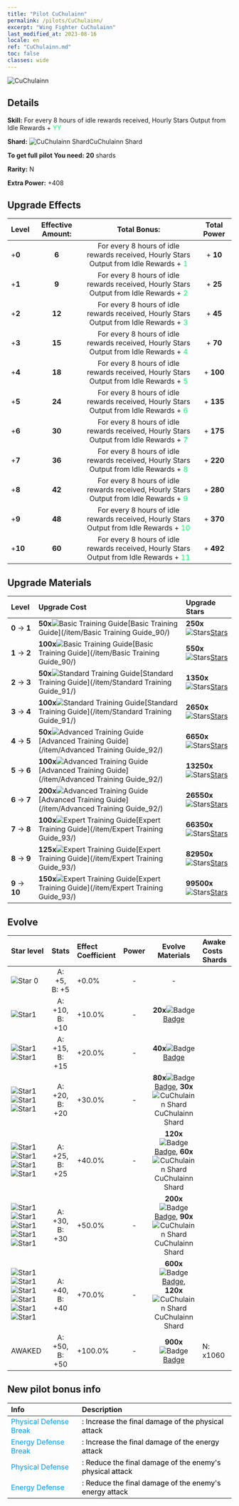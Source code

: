 ```yaml
---
title: "Pilot CuChulainn"
permalink: /pilots/CuChulainn/
excerpt: "Wing Fighter CuChulainn"
last_modified_at: 2023-08-16
locale: en
ref: "CuChulainn.md"
toc: false
classes: wide
---
```



 ![CuChulainn](/images/pilots/aviator_piece_3001.png)

## Details

 **Skill:** For every 8 hours of idle rewards received, Hourly Stars Output from Idle Rewards + <span style="color: #03ff6b">YY</span><br/><span style="color: #000000;"></span> 

 **Shard:** ![CuChulainn Shard](/images/pilots/CuChulainn_Shard_p.png)CuChulainn Shard 

 **To get full pilot You need:** **20** shards 

 **Rarity:** N 

 **Extra Power:** +408 



## Upgrade Effects

  |  Level | Effective Amount: |     Total Bonus:    | Total Power |
  |:----|:-----:|:-------------------:|:-------:|
  | +**0**  | **6**  | For every 8 hours of idle rewards received, Hourly Stars Output from Idle Rewards + <span style="color: #03ff6b">1</span><br/><span style="color: #000000;"></span>  | + **10** |
  | +**1**  | **9**  | For every 8 hours of idle rewards received, Hourly Stars Output from Idle Rewards + <span style="color: #03ff6b">2</span><br/><span style="color: #000000;"></span>  | + **25** |
  | +**2**  | **12**  | For every 8 hours of idle rewards received, Hourly Stars Output from Idle Rewards + <span style="color: #03ff6b">3</span><br/><span style="color: #000000;"></span>  | + **45** |
  | +**3**  | **15**  | For every 8 hours of idle rewards received, Hourly Stars Output from Idle Rewards + <span style="color: #03ff6b">4</span><br/><span style="color: #000000;"></span>  | + **70** |
  | +**4**  | **18**  | For every 8 hours of idle rewards received, Hourly Stars Output from Idle Rewards + <span style="color: #03ff6b">5</span><br/><span style="color: #000000;"></span>  | + **100** |
  | +**5**  | **24**  | For every 8 hours of idle rewards received, Hourly Stars Output from Idle Rewards + <span style="color: #03ff6b">6</span><br/><span style="color: #000000;"></span>  | + **135** |
  | +**6**  | **30**  | For every 8 hours of idle rewards received, Hourly Stars Output from Idle Rewards + <span style="color: #03ff6b">7</span><br/><span style="color: #000000;"></span>  | + **175** |
  | +**7**  | **36**  | For every 8 hours of idle rewards received, Hourly Stars Output from Idle Rewards + <span style="color: #03ff6b">8</span><br/><span style="color: #000000;"></span>  | + **220** |
  | +**8**  | **42**  | For every 8 hours of idle rewards received, Hourly Stars Output from Idle Rewards + <span style="color: #03ff6b">9</span><br/><span style="color: #000000;"></span>  | + **280** |
  | +**9**  | **48**  | For every 8 hours of idle rewards received, Hourly Stars Output from Idle Rewards + <span style="color: #03ff6b">10</span><br/><span style="color: #000000;"></span>  | + **370** |
  | +**10**  | **60**  | For every 8 hours of idle rewards received, Hourly Stars Output from Idle Rewards + <span style="color: #03ff6b">11</span><br/><span style="color: #000000;"></span>  | + **492** |




## Upgrade Materials

  |  Level |      Upgrade Cost   |  Upgrade Stars  |
  |:-------|:--------------------|:----------------|
  | **0** -> **1**  | **50x**![Basic Training Guide](/images/item/Basic_Training_Guide_p.png)[Basic Training Guide](/item/Basic Training Guide_90/) | **250x**![Stars](/images/item/Stars_p.png)[Stars](/item/Stars_2/) |
  | **1** -> **2**  | **100x**![Basic Training Guide](/images/item/Basic_Training_Guide_p.png)[Basic Training Guide](/item/Basic Training Guide_90/) | **550x**![Stars](/images/item/Stars_p.png)[Stars](/item/Stars_2/) |
  | **2** -> **3**  | **50x**![Standard Training Guide](/images/item/Standard_Training_Guide_p.png)[Standard Training Guide](/item/Standard Training Guide_91/) | **1350x**![Stars](/images/item/Stars_p.png)[Stars](/item/Stars_2/) |
  | **3** -> **4**  | **100x**![Standard Training Guide](/images/item/Standard_Training_Guide_p.png)[Standard Training Guide](/item/Standard Training Guide_91/) | **2650x**![Stars](/images/item/Stars_p.png)[Stars](/item/Stars_2/) |
  | **4** -> **5**  | **50x**![Advanced Training Guide](/images/item/Advanced_Training_Guide_p.png)[Advanced Training Guide](/item/Advanced Training Guide_92/) | **6650x**![Stars](/images/item/Stars_p.png)[Stars](/item/Stars_2/) |
  | **5** -> **6**  | **100x**![Advanced Training Guide](/images/item/Advanced_Training_Guide_p.png)[Advanced Training Guide](/item/Advanced Training Guide_92/) | **13250x**![Stars](/images/item/Stars_p.png)[Stars](/item/Stars_2/) |
  | **6** -> **7**  | **200x**![Advanced Training Guide](/images/item/Advanced_Training_Guide_p.png)[Advanced Training Guide](/item/Advanced Training Guide_92/) | **26550x**![Stars](/images/item/Stars_p.png)[Stars](/item/Stars_2/) |
  | **7** -> **8**  | **100x**![Expert Training Guide](/images/item/Expert_Training_Guide_p.png)[Expert Training Guide](/item/Expert Training Guide_93/) | **66350x**![Stars](/images/item/Stars_p.png)[Stars](/item/Stars_2/) |
  | **8** -> **9**  | **125x**![Expert Training Guide](/images/item/Expert_Training_Guide_p.png)[Expert Training Guide](/item/Expert Training Guide_93/) | **82950x**![Stars](/images/item/Stars_p.png)[Stars](/item/Stars_2/) |
  | **9** -> **10**  | **150x**![Expert Training Guide](/images/item/Expert_Training_Guide_p.png)[Expert Training Guide](/item/Expert Training Guide_93/) | **99500x**![Stars](/images/item/Stars_p.png)[Stars](/item/Stars_2/) |




## Evolve

  |  Star level | Stats | Effect Coefficient | Power | Evolve Materials | Awake Costs Shards |
  |:------------|:-----:|:-------------------|:----------------:|:--------------------:|:-------------|
  | ![Star 0](/images/s0.png)  | A: +5, B: +5  | +0.0%  | -  | -  |  |
  | ![Star1](/images/s1.png)  | A: +10, B: +10  | +10.0%  | -  | **20x**![Badge](/images/item/Badge_p.png)[Badge](/item/Badge_94/)  |  |
  | ![Star1](/images/s1.png)![Star1](/images/s1.png)  | A: +15, B: +15  | +20.0%  | -  | **40x**![Badge](/images/item/Badge_p.png)[Badge](/item/Badge_94/)  |  |
  | ![Star1](/images/s1.png)![Star1](/images/s1.png)![Star1](/images/s1.png)  | A: +20, B: +20  | +30.0%  | -  | **80x**![Badge](/images/item/Badge_p.png)[Badge](/item/Badge_94/), **30x**![CuChulainn Shard](/images/pilots/CuChulainn_Shard_p.png)CuChulainn Shard  |  |
  | ![Star1](/images/s1.png)![Star1](/images/s1.png)![Star1](/images/s1.png)![Star1](/images/s1.png)  | A: +25, B: +25  | +40.0%  | -  | **120x**![Badge](/images/item/Badge_p.png)[Badge](/item/Badge_94/), **60x**![CuChulainn Shard](/images/pilots/CuChulainn_Shard_p.png)CuChulainn Shard  |  |
  | ![Star1](/images/s1.png)![Star1](/images/s1.png)![Star1](/images/s1.png)![Star1](/images/s1.png)![Star1](/images/s1.png)  | A: +30, B: +30  | +50.0%  | -  | **200x**![Badge](/images/item/Badge_p.png)[Badge](/item/Badge_94/), **90x**![CuChulainn Shard](/images/pilots/CuChulainn_Shard_p.png)CuChulainn Shard  |  |
  | ![Star1](/images/s1.png)![Star1](/images/s1.png)![Star1](/images/s1.png)![Star1](/images/s1.png)![Star1](/images/s1.png)![Star1](/images/s1.png)  | A: +40, B: +40  | +70.0%  | -  | **600x**![Badge](/images/item/Badge_p.png)[Badge](/item/Badge_94/), **120x**![CuChulainn Shard](/images/pilots/CuChulainn_Shard_p.png)CuChulainn Shard  |  |
  | AWAKED  | A: +50, B: +50  | +100.0%  | -  | **900x**![Badge](/images/item/Badge_p.png)[Badge](/item/Badge_94/)  |  N: x1060 |



## New pilot bonus info

  |  Info |  Description |
  |:------|:-------------|
  | <span style="color: #0099f2">Physical Defense Break</span> | <span style="color: #000000;">: Increase the final damage of the physical attack</span> |
  | <span style="color: #0099f2">Energy Defense Break</span> | <span style="color: #000000;">: Increase the final damage of the energy attack</span> |
  | <span style="color: #0099f2">Physical Defense</span> | <span style="color: #000000;">: Reduce the final damage of the enemy's physical attack</span> |
  | <span style="color: #0099f2">Energy Defense</span> | <span style="color: #000000;">: Reduce the final damage of the enemy's energy attack</span> |

